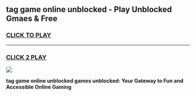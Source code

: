 
## tag game online unblocked - Play Unblocked Gmaes & Free
<h3>
<a href="https://news.freeplayer.one?title=tag_game_online_unblocked&ref=16F">CLICK TO PLAY</a></h3>
<hr>

<h3>
<a href="https://news.freeplayer.one?title=tag_game_online_unblocked&ref=16F">CLICK 2 PLAY</a>
  
</h3>

<a href="https://news.freeplayer.one?title=tag_game_online_unblocked&ref=16F/"><img src="https://clearcache.store/games.png"></a>


**tag game online unblocked games unblocked: Your Gateway to Fun and Accessible Online Gaming**
